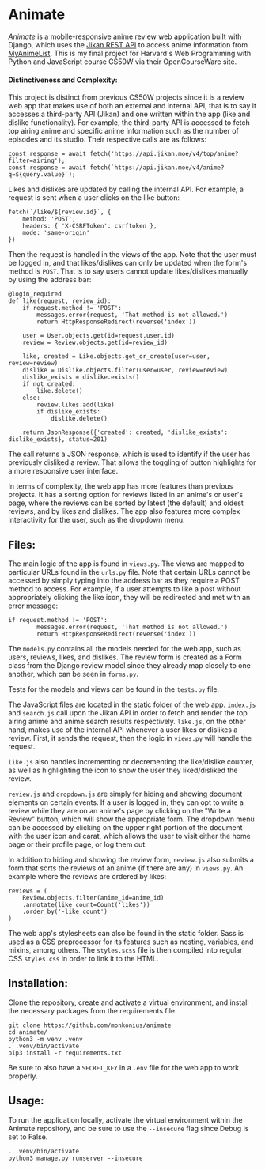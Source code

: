 # Animate

*Animate* is a mobile-responsive anime review web application built with Django, which uses the [Jikan REST API](https://docs.api.jikan.moe/) to access anime information from [MyAnimeList](https://myanimelist.net/). This is my final project for Harvard's Web Programming with Python and JavaScript course CS50W via their OpenCourseWare site.

#### Distinctiveness and Complexity:
This project is distinct from previous CS50W projects since it is a review web app that makes use of both an external and internal API, that is to say it accesses a third-party API (Jikan) and one written within the app (like and dislike functionality). For example, the third-party API is accessed to fetch top airing anime and specific anime information such as the number of episodes and its studio. Their respective calls are as follows:
```
const response = await fetch('https://api.jikan.moe/v4/top/anime?filter=airing');
const response = await fetch(`https://api.jikan.moe/v4/anime?q=${query.value}`);
```
Likes and dislikes are updated by calling the internal API. For example, a request is sent when a user clicks on the like button:
```
fetch(`/like/${review.id}`, {
    method: 'POST',
    headers: { 'X-CSRFToken': csrftoken },
    mode: 'same-origin'
})
```
Then the request is handled in the views of the app. Note that the user must be logged in, and that likes/dislikes can only be updated when the form's method is `POST`. That is to say users cannot update likes/dislikes manually by using the address bar:
```
@login_required
def like(request, review_id):
    if request.method != 'POST':
        messages.error(request, 'That method is not allowed.')
        return HttpResponseRedirect(reverse('index'))
    
    user = User.objects.get(id=request.user.id)
    review = Review.objects.get(id=review_id)

    like, created = Like.objects.get_or_create(user=user, review=review)
    dislike = Dislike.objects.filter(user=user, review=review)
    dislike_exists = dislike.exists()
    if not created:
        like.delete()
    else:
        review.likes.add(like)
        if dislike_exists:
            dislike.delete()

    return JsonResponse({'created': created, 'dislike_exists': dislike_exists}, status=201)
```
The call returns a JSON response, which is used to identify if the user has previously disliked a review. That allows the toggling of button highlights for a more responsive user interface.

In terms of complexity, the web app has more features than previous projects. It has a sorting option for reviews listed in an anime's or user's page, where the reviews can be sorted by latest (the default) and oldest reviews, and by likes and dislikes. The app also features more complex interactivity for the user, such as the dropdown menu.

## Files:
The main logic of the app is found in `views.py`. The views are mapped to particular URLs found in the `urls.py` file. Note that certain URLs cannot be accessed by simply typing into the address bar as they require a POST method to access. For example, if a user attempts to like a post without appropriately clicking the like icon, they will be redirected and met with an error message:
```
if request.method != 'POST':
        messages.error(request, 'That method is not allowed.')
        return HttpResponseRedirect(reverse('index'))
```

The `models.py` contains all the models needed for the web app, such as users, reviews, likes, and dislikes. The review form is created as a Form class from the Django review model since they already map closely to one another, which can be seen in `forms.py`.

Tests for the models and views can be found in the `tests.py` file.

The JavaScript files are located in the static folder of the web app. `index.js` and `search.js` call upon the Jikan API in order to fetch and render the top airing anime and anime search results respectively. `like.js`, on the other hand, makes use of the internal API whenever a user likes or dislikes a review. First, it sends the request, then the logic in `views.py` will handle the request.

`like.js` also handles incrementing or decrementing the like/dislike counter, as well as highlighting the icon to show the user they liked/disliked the review.

`review.js` and `dropdown.js` are simply for hiding and showing document elements on certain events. If a user is logged in, they can opt to write a review while they are on an anime's page by clicking on the "Write a Review" button, which will show the appropriate form. The dropdown menu can be accessed by clicking on the upper right portion of the document with the user icon and carat, which allows the user to visit either the home page or their profile page, or log them out.

In addition to hiding and showing the review form, `review.js` also submits a form that sorts the reviews of an anime (if there are any) in `views.py`. An example where the reviews are ordered by likes:
```
reviews = (
    Review.objects.filter(anime_id=anime_id)
    .annotate(like_count=Count('likes'))
    .order_by('-like_count')
)
```
The web app's stylesheets can also be found in the static folder. Sass is used as a CSS preprocessor for its features such as nesting, variables, and mixins, among others. The `styles.scss` file is then compiled into regular CSS `styles.css` in order to link it to the HTML.
## Installation:
Clone the repository, create and activate a virtual environment, and install the necessary packages from the requirements file.
```
git clone https://github.com/monkonius/animate
cd animate/
python3 -m venv .venv
. .venv/bin/activate
pip3 install -r requirements.txt
```
Be sure to also have a `SECRET_KEY` in a `.env` file for the web app to work properly.

## Usage:
To run the application locally, activate the virtual environment within the Animate repository, and be sure to use the `--insecure` flag since Debug is set to False.
```
. .venv/bin/activate
python3 manage.py runserver --insecure
```
